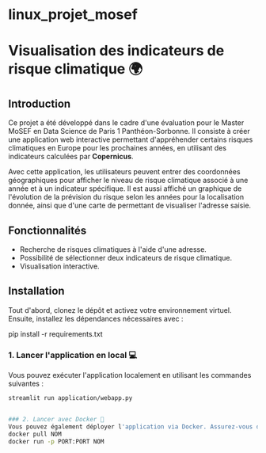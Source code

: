 # linux_projet_mosef

# Visualisation des indicateurs de risque climatique 🌍  

## Introduction  
Ce projet a été développé dans le cadre d'une évaluation pour le Master MoSEF en Data Science de Paris 1 Panthéon-Sorbonne. Il consiste à créer une application web interactive permettant d'appréhender certains risques climatiques en Europe pour les prochaines années, en utilisant des indicateurs calculées par **Copernicus**.  

Avec cette application, les utilisateurs peuvent entrer des coordonnées géographiques pour afficher le niveau de risque climatique associé à une année et à un indicateur spécifique. 
Il est aussi affiché un graphique de l'évolution de la prévision du risque selon les années pour la localisation donnée, ainsi que d'une carte de permettant de visualiser l'adresse saisie. 

## Fonctionnalités  
- Recherche de risques climatiques à l'aide d'une adresse.  
- Possibilité de sélectionner deux indicateurs de risque climatique. 
- Visualisation interactive.  


## Installation  

Tout d'abord, clonez le dépôt et activez votre environnement virtuel. Ensuite, installez les dépendances nécessaires avec :  

pip install -r requirements.txt


### 1. Lancer l'application en local 💻  
Vous pouvez exécuter l'application localement en utilisant les commandes suivantes :  

```bash
streamlit run application/webapp.py


### 2. Lancer avec Docker 🐳
Vous pouvez également déployer l'application via Docker. Assurez-vous d'avoir installé Docker au préalable.
docker pull NOM
docker run -p PORT:PORT NOM 
